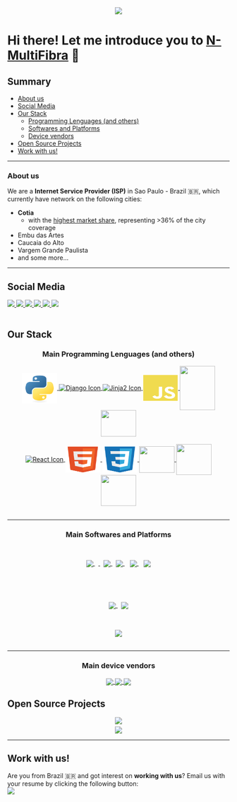 <div align="center">
  <a href="https://www.nmultifibra.com.br/" target="_blank">
    <img src="https://user-images.githubusercontent.com/24397251/156569536-09eb2adb-a2ff-49c3-9d55-01cc151bd33b.png" target="_blank">
  </a>
</div>


# Hi there! Let me introduce you to [N-MultiFibra](https://www.nmultifibra.com.br/) 👋
## Summary
- [About us](#about-us) 
- [Social Media](#social-media)
- [Our Stack](#our-stack)
  - [Programming Lenguages (and others)](#main-programming-lenguages-and-others)
  - [Softwares and Platforms](#main-softwares-and-platforms)
  - [Device vendors](#main-device-vendors)
- [Open Source Projects](#open-source-projects)
- [Work with us!](#work-with-us)

---

### About us
We are a **Internet Service Provider (ISP)** in Sao Paulo - Brazil 🇧🇷, which currently have network on the following cities:
- **Cotia**
  - with the [highest market share](https://informacoes.anatel.gov.br/paineis/acessos/ranking), representing >36% of the city coverage
- Embu das Artes
- Caucaia do Alto
- Vargem Grande Paulista
- and some more...


---


## Social Media
<!-- Media Social Links -->
<div style="display: inline_block">
  <!-- LinkedIn -->
  <a href="https://www.linkedin.com/company/nmultifibra" target="_blank">
    <img src="https://img.shields.io/badge/-LinkedIn-%230077B5?style=for-the-badge&logo=linkedin&logoColor=white" target="_blank">
  </a>
  <!-- Instagram -->
  <a href="https://www.instagram.com/oficial.nmultifibra" target="_blank">
    <img src="https://img.shields.io/badge/-Instagram-%23E4405F?style=for-the-badge&logo=instagram&logoColor=white" target="_blank">
  </a>
  <!-- Facebook -->
  <a href="https://www.facebook.com/nmultifibra" target="_blank">
    <img src="https://img.shields.io/badge/-Facebook-%233b5998?style=for-the-badge&logo=facebook&logoColor=white" target="_blank">
  </a>
  <!-- WhatsApp -->
  <a href="https://api.whatsapp.com/send?1=pt_BR&phone=551142100123" target="_blank">
    <img src="https://img.shields.io/badge/-Whatsapp-%2325D366?style=for-the-badge&logo=whatsapp&logoColor=white" target="_blank">
  </a>  
  <!-- Google -->
  <a href="https://g.page/r/CR5T7lWjBbYIEAg/review" target="_blank">
    <img src="https://img.shields.io/badge/-Google-%234285F4?style=for-the-badge&logo=google&logoColor=white" target="_blank">
  </a>
   <!-- Website -->
  <a href="https://www.nmultifibra.com.br/" target="_blank">
    <img src="https://img.shields.io/badge/-Website-%23333?style=for-the-badge&logo=website&logoColor=white" target="_blank">
  </a>
</div>


<br>


## Our Stack


<div style="display: inline_block" align="center">
  
  ### Main Programming Lenguages (and others)
  
  <!-- Python Icon -->
  <a href="https://www.python.org/" target="_blank">
    <img align="center" height="70" width="80" alt="Python Icon" src="https://raw.githubusercontent.com/devicons/devicon/master/icons/python/python-original.svg">
  </a>
  
  <!-- Django Icon -->
  <a href="https://www.djangoproject.com/" target="_blank">
    <img align="center" height="100" width="80" alt="Django Icon" src="https://cdn.jsdelivr.net/gh/devicons/devicon/icons/django/django-original.svg" />
  </a>
  
  <!-- Jinja2 -->
  <a href="https://jinja.palletsprojects.com/" target="_blank">
    <img align="center" height="60" alt="Jinja2 Icon" src="https://user-images.githubusercontent.com/24397251/156644791-17a98cac-375f-4582-86a8-4dc27d20b97d.png">
  </a>
  
  <!-- JavaScript Icon -->
  <a href="https://www.javascript.com/" target="_blank">
    <img align="center" height="60" width="80" alt="JavaScript Icon" src="https://raw.githubusercontent.com/devicons/devicon/master/icons/javascript/javascript-plain.svg">
  </a>

  <!-- Node.js Icon -->
  <a href="https://nodejs.org/en/" target="_blank">
    <img align="center" height="100" width="80" src="https://cdn.jsdelivr.net/gh/devicons/devicon/icons/nodejs/nodejs-plain-wordmark.svg" />
  </a>
    
  <!-- TypeScript Icon -->
  <a href="https://www.typescriptlang.org/" target="_blank">
    <img align="center" height="60" width="80" src="https://cdn.jsdelivr.net/gh/devicons/devicon/icons/typescript/typescript-original.svg" />
  <a>
    
  <br>
  <br>
  
  <!-- React Icon -->
  <a href="https://pt-br.reactjs.org/" target="_blank">
    <img align="center" height="60" width="80" alt="React Icon" src="https://cdn.jsdelivr.net/gh/devicons/devicon/icons/react/react-original.svg" />
  </a>
    
  <!-- HTML5 Icon -->
  <a href="https://html.spec.whatwg.org/multipage/" target="_blank">
    <img align="center" height="60" width="80" alt="HTML Icon" src="https://raw.githubusercontent.com/devicons/devicon/master/icons/html5/html5-original.svg">
  </a>
    
  <!-- CSS3 Icon -->
  <a href="https://www.w3schools.com/css/" target="_blank">
    <img align="center" height="60" width="80" alt="CSS Icon" src="https://raw.githubusercontent.com/devicons/devicon/master/icons/css3/css3-original.svg">
  </a>
  
  <!-- Bootstrap Icon -->
  <a href="https://getbootstrap.com/" target="_blank">
    <img align="center" height="60" width="80" src="https://cdn.jsdelivr.net/gh/devicons/devicon/icons/bootstrap/bootstrap-original.svg" />
  </a>
    
  <!-- PostgreSQL Icon -->
  <a href="https://www.postgresql.org/" target="_blank">
    <img align="center" height="70" width="80" src="https://cdn.jsdelivr.net/gh/devicons/devicon/icons/postgresql/postgresql-original-wordmark.svg" />
  </a>
    
  <!-- MongoDB Icon -->
  <a href="https://www.mongodb.com/" target="_blank">
    <img align="center" height="70" width="80" src="https://cdn.jsdelivr.net/gh/devicons/devicon/icons/mongodb/mongodb-original-wordmark.svg" />
  </a>
  
  <br>
  <br>
  
  ---
  
  ### Main Softwares and Platforms

  
  <!-- Netbox -->
  <a href="https://netbox.readthedocs.io/" target="_blank">
    <img align="center" height="80" src="https://user-images.githubusercontent.com/24397251/156674373-81b86f84-d063-41d4-a8ba-9629b8a56251.svg" />
  </a>
  &nbsp;  
  <!-- Proxmox -->
  <a href="https://www.docker.com/">
    <img align="center" height="80" src"https://user-images.githubusercontent.com/24397251/156674465-aee91e85-0fc6-438d-903f-04fc7660963a.png" />
  </a>
  &nbsp;  
  <!-- Docker -->
  <a href="https://netbox.readthedocs.io/" target="_blank">
    <img align="center" height="80" src="https://user-images.githubusercontent.com/24397251/156674574-f4380a96-f0c3-4e63-bcef-9ef75e5cfe09.png" />
  </a>
  &nbsp;
  <!-- Elastic -->
  <a href="https://www.elastic.co/" target="_blank">
    <img align="center" height="80" src="https://user-images.githubusercontent.com/24397251/156674646-bc41d55d-4572-4ab2-90a1-818a861c64bc.svg" />
  </a> 
  &nbsp;&nbsp;
  <!-- Zabbix -->
  <a href="https://www.zabbix.com/" target="_blank">
    <img align="center" height="60" src="https://user-images.githubusercontent.com/24397251/156674693-0c469c0f-af95-463a-baba-3f0ca7bcbad1.png" />
  </a>
  &nbsp;&nbsp;
  <!-- Grafana -->
  <a href="https://grafana.com/" target="_blank">
    <img align="center" height="80" src="https://user-images.githubusercontent.com/24397251/156674772-22e0d214-12fd-4dc4-9d79-20698a2b9657.png" />
  </a>

  &nbsp;  
  <!-- FreeRADIUS -->
  <a href="https://freeradius.org/" target="_blank">
    <img align="center" height="60" src="https://user-images.githubusercontent.com/24397251/156674855-c04202f8-1292-4135-97f1-445512707940.svg" />
  </a>
  &nbsp;  
  <!-- GenieACS -->
  <a href="https://genieacs.com/" target="_blank">
    <img align="center" height="60" src="https://user-images.githubusercontent.com/24397251/156674957-78a06ac4-e593-4f90-9fb3-dc774b55c906.svg" />
  </a>
  
  <!-- AvSystem -->
  &nbsp;
  <!-- Take BLiP -->
  <a href="https://www.take.net/" target="_blank">
    <img align="center" height="60" src="https://user-images.githubusercontent.com/24397251/156675000-e6f710bd-a834-481a-9f3e-30f783950248.svg" />
  </a>

  <br>
  <br>
  
  ---
    
  ### Main device vendors
    
  <!-- Cisco Icon -->
  <a href="https://www.cisco.com/" target="_blank">
    <img align="center" height="70" src="https://user-images.githubusercontent.com/24397251/156672242-f7a3ace9-c317-4256-9bc6-f938b8ee59bc.png" />
  </a>
    
  <!-- Huawei Icon -->
  <a href="https://www.huawei.com/" target="_blank">
    <img align="center" height="70" src="https://user-images.githubusercontent.com/24397251/156672271-14e8a9be-9f4b-4cd7-ba29-6fbfba046cf9.png" />
  </a>

  <!-- DELL Icon -->
  <a href="https://www.dell.com/" target="_blank">
    <img align="center" height="90" src="https://user-images.githubusercontent.com/24397251/156673555-e93d7ec4-b145-4164-adc9-8efb3a2769a7.png" />
  </a>

</div>


## Open Source Projects
<div align=center>
  <div>
    <a href="https://github.com/N-Multifibra/netbox-proxbox" target="_blank">
      <img src="https://user-images.githubusercontent.com/24397251/156668969-2f9d3775-41fa-47d2-ba13-7a6cdabb4db0.png" target="_blank">
    </a>
  </div>
  <div>
    <a href="https://github.com/N-Multifibra/netbox-proxbox">
      <img align="center" src="https://github-readme-stats.vercel.app/api/pin/?username=N-Multifibra&repo=netbox-proxbox" />
    </a>
  </div>
</div>

    
---

    
## Work with us!
Are you from Brazil 🇧🇷 and got interest on **working with us**? Email us with your resume by clicking the following button:  
<a href="mailto:trabalheconosco@nmultifibra.com.br">
  <img src="https://img.shields.io/badge/-Email-%23333?style=for-the-badge&logo=email&logoColor=white" target="_blank">
</a>

